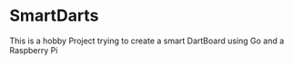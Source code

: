 # SmartDarts
This is a hobby Project trying to create a smart DartBoard using Go and a Raspberry Pi
